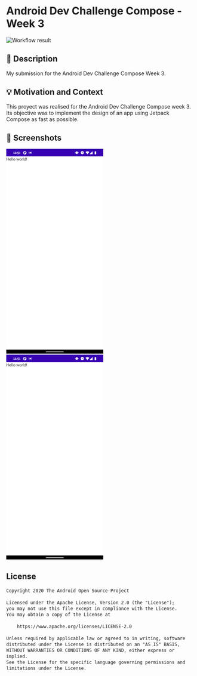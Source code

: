 # Android Dev Challenge Compose - Week 3

![Workflow result](https://github.com/RobinLeflond/android-dev-challenge-compose/workflows/Check/badge.svg)

## :scroll: Description

My submission for the Android Dev Challenge Compose Week 3.

## :bulb: Motivation and Context

This proyect was realised for the Android Dev Challenge Compose week 3.
Its objective was to implement the design of an app using Jetpack Compose as fast as possible.

## :camera_flash: Screenshots

<img src="/results/screenshot_1.png" width="260">
&emsp;<img src="/results/screenshot_2.png" width="260">

## License

```
Copyright 2020 The Android Open Source Project

Licensed under the Apache License, Version 2.0 (the "License");
you may not use this file except in compliance with the License.
You may obtain a copy of the License at

    https://www.apache.org/licenses/LICENSE-2.0

Unless required by applicable law or agreed to in writing, software
distributed under the License is distributed on an "AS IS" BASIS,
WITHOUT WARRANTIES OR CONDITIONS OF ANY KIND, either express or implied.
See the License for the specific language governing permissions and
limitations under the License.
